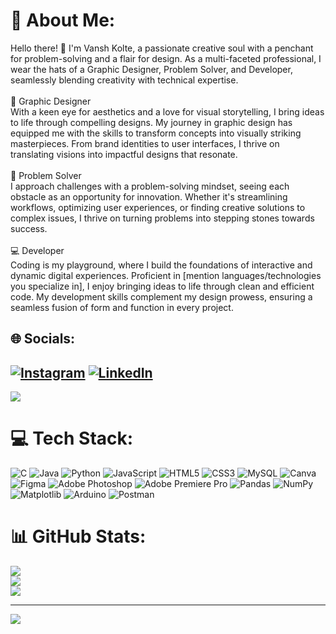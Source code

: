 # 💫 About Me:
Hello there! 👋 I'm  Vansh Kolte, a passionate creative soul with a penchant for problem-solving and a flair for design. As a multi-faceted professional, I wear the hats of a Graphic Designer, Problem Solver, and Developer, seamlessly blending creativity with technical expertise.<br><br>🎨 Graphic Designer<br>With a keen eye for aesthetics and a love for visual storytelling, I bring ideas to life through compelling designs. My journey in graphic design has equipped me with the skills to transform concepts into visually striking masterpieces. From brand identities to user interfaces, I thrive on translating visions into impactful designs that resonate.<br><br>🧠 Problem Solver<br>I approach challenges with a problem-solving mindset, seeing each obstacle as an opportunity for innovation. Whether it's streamlining workflows, optimizing user experiences, or finding creative solutions to complex issues, I thrive on turning problems into stepping stones towards success.<br><br>💻 Developer<br>Coding is my playground, where I build the foundations of interactive and dynamic digital experiences. Proficient in [mention languages/technologies you specialize in], I enjoy bringing ideas to life through clean and efficient code. My development skills complement my design prowess, ensuring a seamless fusion of form and function in every project.


## 🌐 Socials:
[![Instagram](https://img.shields.io/badge/Instagram-%23E4405F.svg?logo=Instagram&logoColor=white)](https://instagram.com/https://www.instagram.com/vansh_kolte16) [![LinkedIn](https://img.shields.io/badge/LinkedIn-%230077B5.svg?logo=linkedin&logoColor=white)](https://linkedin.com/in/https://www.linkedin.com/in/vansh-kolte-0a3217265/) 
---
[![](https://visitcount.itsvg.in/api?id=Vanshkolte&icon=0&color=0)](https://visitcount.itsvg.in)

<!-- Proudly created with GPRM ( https://gprm.itsvg.in ) -->

# 💻 Tech Stack:
![C](https://img.shields.io/badge/c-%2300599C.svg?style=for-the-badge&logo=c&logoColor=white) ![Java](https://img.shields.io/badge/java-%23ED8B00.svg?style=for-the-badge&logo=openjdk&logoColor=white) ![Python](https://img.shields.io/badge/python-3670A0?style=for-the-badge&logo=python&logoColor=ffdd54) ![JavaScript](https://img.shields.io/badge/javascript-%23323330.svg?style=for-the-badge&logo=javascript&logoColor=%23F7DF1E) ![HTML5](https://img.shields.io/badge/html5-%23E34F26.svg?style=for-the-badge&logo=html5&logoColor=white) ![CSS3](https://img.shields.io/badge/css3-%231572B6.svg?style=for-the-badge&logo=css3&logoColor=white) ![MySQL](https://img.shields.io/badge/mysql-%2300000f.svg?style=for-the-badge&logo=mysql&logoColor=white) ![Canva](https://img.shields.io/badge/Canva-%2300C4CC.svg?style=for-the-badge&logo=Canva&logoColor=white) ![Figma](https://img.shields.io/badge/figma-%23F24E1E.svg?style=for-the-badge&logo=figma&logoColor=white) ![Adobe Photoshop](https://img.shields.io/badge/adobe%20photoshop-%2331A8FF.svg?style=for-the-badge&logo=adobe%20photoshop&logoColor=white) ![Adobe Premiere Pro](https://img.shields.io/badge/Adobe%20Premiere%20Pro-9999FF.svg?style=for-the-badge&logo=Adobe%20Premiere%20Pro&logoColor=white) ![Pandas](https://img.shields.io/badge/pandas-%23150458.svg?style=for-the-badge&logo=pandas&logoColor=white) ![NumPy](https://img.shields.io/badge/numpy-%23013243.svg?style=for-the-badge&logo=numpy&logoColor=white) ![Matplotlib](https://img.shields.io/badge/Matplotlib-%23ffffff.svg?style=for-the-badge&logo=Matplotlib&logoColor=black) ![Arduino](https://img.shields.io/badge/-Arduino-00979D?style=for-the-badge&logo=Arduino&logoColor=white) ![Postman](https://img.shields.io/badge/Postman-FF6C37?style=for-the-badge&logo=postman&logoColor=white)
# 📊 GitHub Stats:
![](https://github-readme-stats.vercel.app/api?username=Vanshkolte&theme=dark&hide_border=false&include_all_commits=false&count_private=false)<br/>
![](https://github-readme-streak-stats.herokuapp.com/?user=Vanshkolte&theme=dark&hide_border=false)<br/>
![](https://github-readme-stats.vercel.app/api/top-langs/?username=Vanshkolte&theme=dark&hide_border=false&include_all_commits=false&count_private=false&layout=compact)

---
[![](https://visitcount.itsvg.in/api?id=Vanshkolte&icon=0&color=0)](https://visitcount.itsvg.in)

<!-- Proudly created with GPRM ( https://gprm.itsvg.in ) -->
